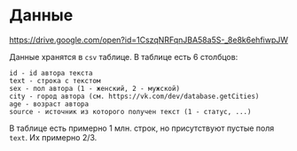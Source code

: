 # Данные
https://drive.google.com/open?id=1CszqNRFqnJBA58a5S-_8e8k6ehfiwpJW

Данные хранятся в `csv` таблице. В таблице есть 6 столбцов:

    id - id автора текста
    text - строка с текстом
    sex - пол автора (1 - женский, 2 - мужской)
    city - город автора (см. https://vk.com/dev/database.getCities)
    age - возраст автора
    source - источник из которого получен текст (1 - статус, ...)

В таблице есть примерно 1 млн. строк, но присутствуют пустые поля `text`. Их примерно 2/3.